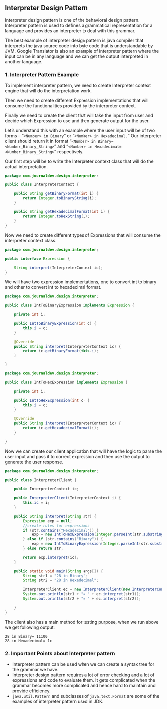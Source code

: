 ## Interpreter Design Pattern

Interpreter design pattern is one of the behavioral design pattern. Interpreter pattern is used to defines a grammatical
representation for a language and provides an interpreter to deal with this grammar.

The best example of interpreter design pattern is java compiler that interprets the java source code into byte code that
is understandable by JVM. Google Translator is also an example of interpreter pattern where the input can be in any
language and we can get the output interpreted in another language.

### 1. Interpreter Pattern Example

To implement interpreter pattern, we need to create Interpreter context engine that will do the interpretation work.

Then we need to create different Expression implementations that will consume the functionalities provided by the
interpreter context.

Finally we need to create the client that will take the input from user and decide which Expression to use and then
generate output for the user.

Let’s understand this with an example where the user input will be of two forms – “`<Number> in Binary`”
or “`<Number> in Hexadecimal.`” Our interpreter client should return it in
format “`<Number> in Binary= <Number_Binary_String>`” and “`<Number> in Hexadecimal= <Number_Binary_String>`”
respectively.

Our first step will be to write the Interpreter context class that will do the actual interpretation.

```java
package com.journaldev.design.interpreter;

public class InterpreterContext {

    public String getBinaryFormat(int i) {
        return Integer.toBinaryString(i);
    }

    public String getHexadecimalFormat(int i) {
        return Integer.toHexString(i);
    }
}
```

Now we need to create different types of Expressions that will consume the interpreter context class.

```java
package com.journaldev.design.interpreter;

public interface Expression {

    String interpret(InterpreterContext ic);
}
```

We will have two expression implementations, one to convert int to binary and other to convert int to hexadecimal
format.

```java
package com.journaldev.design.interpreter;

public class IntToBinaryExpression implements Expression {

    private int i;

    public IntToBinaryExpression(int c) {
        this.i = c;
    }

    @Override
    public String interpret(InterpreterContext ic) {
        return ic.getBinaryFormat(this.i);
    }

}
```

```java
package com.journaldev.design.interpreter;

public class IntToHexExpression implements Expression {

    private int i;

    public IntToHexExpression(int c) {
        this.i = c;
    }

    @Override
    public String interpret(InterpreterContext ic) {
        return ic.getHexadecimalFormat(i);
    }

}
```

Now we can create our client application that will have the logic to parse the user input and pass it to correct
expression and then use the output to generate the user response.

```java
package com.journaldev.design.interpreter;

public class InterpreterClient {

    public InterpreterContext ic;

    public InterpreterClient(InterpreterContext i) {
        this.ic = i;
    }

    public String interpret(String str) {
        Expression exp = null;
        //create rules for expressions
        if (str.contains("Hexadecimal")) {
            exp = new IntToHexExpression(Integer.parseInt(str.substring(0, str.indexOf(" "))));
        } else if (str.contains("Binary")) {
            exp = new IntToBinaryExpression(Integer.parseInt(str.substring(0, str.indexOf(" "))));
        } else return str;

        return exp.interpret(ic);
    }

    public static void main(String args[]) {
        String str1 = "28 in Binary";
        String str2 = "28 in Hexadecimal";

        InterpreterClient ec = new InterpreterClient(new InterpreterContext());
        System.out.println(str1 + "= " + ec.interpret(str1));
        System.out.println(str2 + "= " + ec.interpret(str2));

    }
}
```

The client also has a main method for testing purpose, when we run above we get following output:

```
28 in Binary= 11100
28 in Hexadecimal= 1c
```

### 2. Important Points about Interpreter pattern

- Interpreter pattern can be used when we can create a syntax tree for the grammar we have.
- Interpreter design pattern requires a lot of error checking and a lot of expressions and code to evaluate them. It
  gets complicated when the grammar becomes more complicated and hence hard to maintain and provide efficiency.
- `java.util.Pattern` and subclasses of `java.text.Format` are some of the examples of interpreter pattern used in JDK.